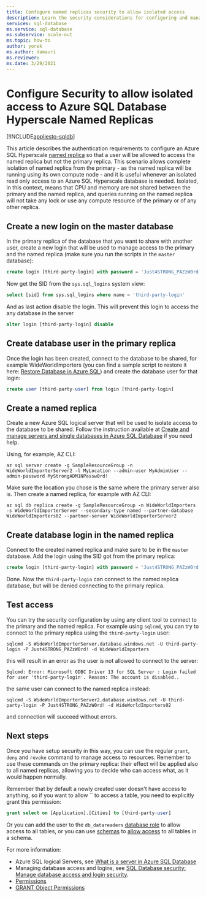 ```yaml
---
title: Configure named replicas security to allow isolated access
description: Learn the security considerations for configuring and managing named replica so that a user can access the named replica but not the primary replica.
services: sql-database
ms.service: sql-database
ms.subservice: scale-out
ms.topic: how-to
author: yorek
ms.author: damauri
ms.reviewer: 
ms.date: 3/29/2021
---
```

# Configure Security to allow isolated access to Azure SQL Database Hyperscale Named Replicas
[!INCLUDE[appliesto-sqldb](../includes/appliesto-sqldb.md)]

This article describes the authentication requirements to configure an Azure SQL Hyperscale [named replica](service-tier-hyperscale-replicas.md) so that a user will be allowed to access the named replica but not the primary replica. This scenario allows complete isolation of named replica from the primary - as the named replica will be running using its own compute node - and it is useful whenever an isolated read only access to an Azure SQL Hyperscale database is needed. Isolated, in this context, means that CPU and memory are not shared between the primary and the named replica, and queries running on the named replica will not take any lock or use any compute resource of the primary or of any other replica.

## Create a new login on the master database

In the primary replica of the database that you want to share with another user, create a new login that will be used to manage access to the primary and the named replica (make sure you run the scripts in the `master` database):

```sql
create login [third-party-login] with password = 'Just4STRONG_PAZzW0rd!';
```

Now get the SID from the `sys.sql_logins` system view:

```sql
select [sid] from sys.sql_logins where name = 'third-party-login'
```

And as last action disable the login. This will prevent this login to access the any database in the server

```sql
alter login [third-party-login] disable
```

## Create database user in the primary replica

Once the login has been created, connect to the database to be shared, for example WideWorldImporters (you can find a sample script to restore it here: [Restore Database in Azure SQL](https://github.com/yorek/azure-sql-db-samples/tree/master/samples/01-restore-database)) and create the database user for that login:

```sql
create user [third-party-user] from login [third-party-login]
```

## Create a named replica

Create a new Azure SQL logical server that will be used to isolate access to the database to be shared. Follow the instruction available at [Create and manage servers and single databases in Azure SQL Database](single-database-manage.md) if you need help.

Using, for example, AZ CLI:

```azurecli
az sql server create -g SampleResourceGroup -n WideWorldImporterServer2 -l MyLocation --admin-user MyAdminUser --admin-password MyStrongADM1NPassw0rd!
```

Make sure the location you chose is the same where the primary server also is. Then create a named replica, for example with AZ CLI:

```azurecli
az sql db replica create -g SampleResourceGroup -n WideWorldImporters -s WideWorldImporterServer --secondary-type named --partner-database WideWorldImporters02 --partner-server WideWorldImporterServer2
```

## Create database login in the named replica

Connect to the created named replica and make sure to be in the `master` database. Add the login using the SID got from the primary replica:

```sql
create login [third-party-login] with password = 'Just4STRONG_PAZzW0rd!', sid = 0x0...1234;
```

Done. Now the `third-party-login` can connect to the named replica database, but will be denied connecting to the primary replica.

## Test access

You can try the security configuration by using any client tool to connect to the primary and the named replica. For example using `sqlcmd`, you can try to connect to the primary replica using the `third-party-login` user:

```
sqlcmd -S WideWorldImporterServer.database.windows.net -U third-party-login -P Just4STRONG_PAZzW0rd! -d WideWorldImporters
```

this will result in an error as the user is not allowed to connect to the server:

```
Sqlcmd: Error: Microsoft ODBC Driver 13 for SQL Server : Login failed for user 'third-party-login'. Reason: The account is disabled..
```

the same user can connect to the named replica instead:

```
sqlcmd -S WideWorldImporterServer2.database.windows.net -U third-party-login -P Just4STRONG_PAZzW0rd! -d WideWorldImporters02
```

and connection will succeed without errors.


## Next steps

Once you have setup security in this way, you can use the regular `grant`, `deny` and `revoke` command to manage access to resources. Remember to use these commands on the primary replica: their effect will be applied also to all named replicas, allowing you to decide who can access what, as it would happen normally. 

Remember that by default a newly created user doesn't have access to anything, so if you want to allow `` to access a table, you need to explicitly grant this permission:

```sql
grant select on [Application].[Cities] to [third-party-user]
```

Or you can add the user to the `db_datareaders` [database role](https://docs.microsoft.com/en-us/sql/relational-databases/security/authentication-access/database-level-roles) to allow access to all tables, or you can use [schemas](https://docs.microsoft.com/en-us/sql/relational-databases/security/authentication-access/create-a-database-schema) to [allow access](https://docs.microsoft.com/en-us/sql/t-sql/statements/grant-schema-permissions-transact-sql) to all tables in a schema.

For more information:

* Azure SQL logical Servers, see [What is a server in Azure SQL Database](logical-servers.md)
* Managing database access and logins, see [SQL Database security: Manage database access and login security](logins-create-manage.md).
* [Permissions](https://docs.microsoft.com/en-us/sql/relational-databases/security/permissions-database-engine) 
* [GRANT Object Permissions ](https://docs.microsoft.com/en-us/sql/t-sql/statements/grant-object-permissions-transact-sql)



